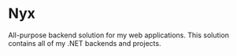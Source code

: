 # Nyx
All-purpose backend solution for my web applications. This solution contains all of my .NET backends and projects.